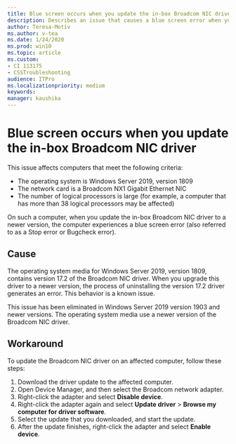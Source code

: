 ```yaml
---
title: Blue screen occurs when you update the in-box Broadcom NIC driver
description: Describes an issue that causes a blue screen error when you update a in-box Broadcom driver on Windows Server 2019, version 1809.
author: Teresa-Motiv
ms.author: v-tea
ms.date: 1/24/2020
ms.prod: win10
ms.topic: article
ms.custom: 
- CI 113175
- CSSTroubleshooting
audience: ITPro
ms.localizationpriority: medium
keywords: 
manager: kaushika
---
```


# Blue screen occurs when you update the in-box Broadcom NIC driver

This issue affects computers that meet the following criteria:

- The operating system is Windows Server 2019, version 1809
- The network card is a Broadcom NX1 Gigabit Ethernet NIC
- The number of logical processors is large (for example, a computer that has more than 38 logical processors may be affected)

On such a computer, when you update the in-box Broadcom NIC driver to a newer version, the computer experiences a blue screen error (also referred to as a Stop error or Bugcheck error).

## Cause

The operating system media for Windows Server 2019, version 1809, contains version 17.2 of the Broadcom NIC driver. When you upgrade this driver to a newer version, the process of uninstalling the version 17.2 driver generates an error. This behavior is a known issue.  

This issue has been eliminated in Windows Server 2019 version 1903 and newer versions. The operating system media use a newer version of the Broadcom NIC driver.

## Workaround

To update the Broadcom NIC driver on an affected computer, follow these steps:

1. Download the driver update to the affected computer.
1. Open Device Manager, and then select the Broadcom network adapter.
1. Right-click the adapter and select **Disable device**.
1. Right-click the adapter again and select **Update driver** > **Browse my computer for driver software**.
1. Select the update that you downloaded, and start the update.
1. After the update finishes, right-click the adapter and select **Enable device**.
